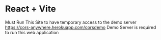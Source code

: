 # React + Vite
Must Run This Site to have temporary access to the demo server
<a href="https://cors-anywhere.herokuapp.com/corsdemo">https://cors-anywhere.herokuapp.com/corsdemo <a/>
Demo Server is required to run this web application

